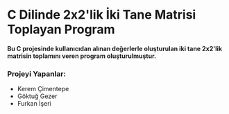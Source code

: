 # C Dilinde 2x2'lik İki Tane Matrisi Toplayan Program
**<p>Bu C projesinde kullanıcıdan alınan değerlerle oluşturulan iki tane 2x2'lik matrisin toplamını veren program oluşturulmuştur.</p>**
**<h3>Projeyi Yapanlar:</h3>**
<ul>
<li>Kerem Çimentepe</li>
<li>Göktuğ Gezer</li>
<li>Furkan İşeri</li>
  
</ul>
